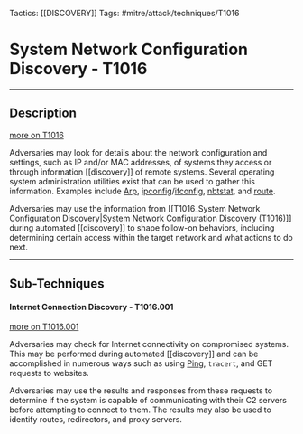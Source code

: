 Tactics: [[DISCOVERY]]
Tags: #mitre/attack/techniques/T1016  

# System Network Configuration Discovery - T1016
---
## Description
[more on T1016](https://attack.mitre.org/techniques/T1016)

Adversaries may look for details about the network configuration and settings, such as IP and/or MAC addresses, of systems they access or through information [[discovery]] of remote systems. Several operating system administration utilities exist that can be used to gather this information. Examples include [Arp](https://attack.mitre.org/software/S0099), [ipconfig](https://attack.mitre.org/software/S0100)/[ifconfig](https://attack.mitre.org/software/S0101), [nbtstat](https://attack.mitre.org/software/S0102), and [route](https://attack.mitre.org/software/S0103).

Adversaries may use the information from [[T1016_System Network Configuration Discovery|System Network Configuration Discovery (T1016)]] during automated [[discovery]] to shape follow-on behaviors, including determining certain access within the target network and what actions to do next.

---
## Sub-Techniques

#### Internet Connection Discovery - T1016.001
[more on T1016.001](https://attack.mitre.org/techniques/T1016/001)

Adversaries may check for Internet connectivity on compromised systems. This may be performed during automated [[discovery]] and can be accomplished in numerous ways such as using [Ping](https://attack.mitre.org/software/S0097), `tracert`, and GET requests to websites.

Adversaries may use the results and responses from these requests to determine if the system is capable of communicating with their C2 servers before attempting to connect to them. The results may also be used to identify routes, redirectors, and proxy servers.

